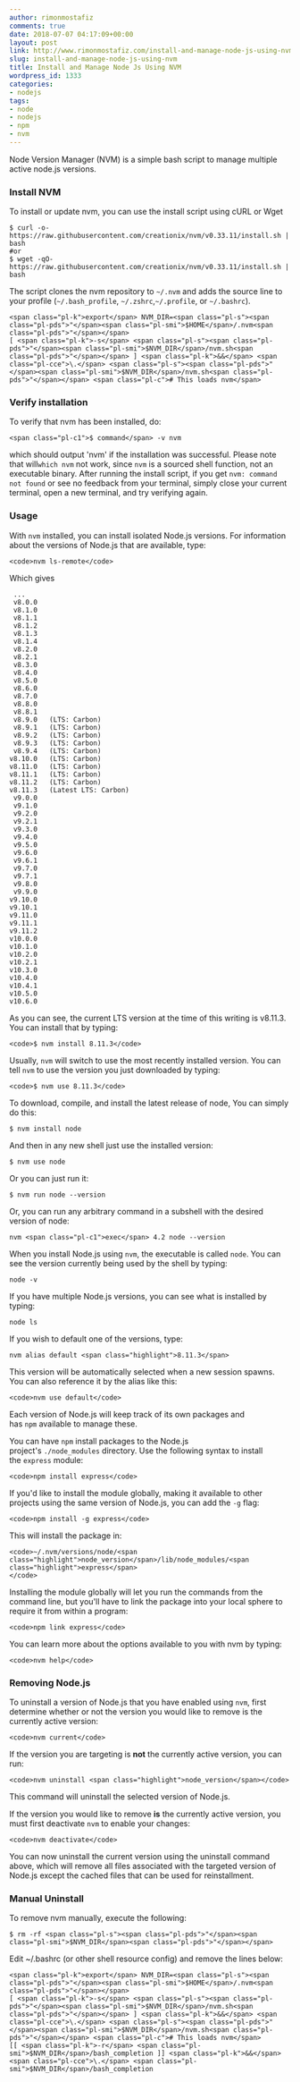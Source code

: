 ```yaml
---
author: rimonmostafiz
comments: true
date: 2018-07-07 04:17:09+00:00
layout: post
link: http://www.rimonmostafiz.com/install-and-manage-node-js-using-nvm/
slug: install-and-manage-node-js-using-nvm
title: Install and Manage Node Js Using NVM
wordpress_id: 1333
categories:
- nodejs
tags:
- node
- nodejs
- npm
- nvm
---
```


Node Version Manager (NVM) is a simple bash script to manage multiple active node.js versions.


### Install NVM


To install or update nvm, you can use the install script using cURL or Wget

    
    $ curl -o- https://raw.githubusercontent.com/creationix/nvm/v0.33.11/install.sh | bash
    #or
    $ wget -qO- https://raw.githubusercontent.com/creationix/nvm/v0.33.11/install.sh | bash






The script clones the nvm repository to `~/.nvm` and adds the source line to your profile (`~/.bash_profile`, `~/.zshrc`,`~/.profile`, or `~/.bashrc`).





    
    <span class="pl-k">export</span> NVM_DIR=<span class="pl-s"><span class="pl-pds">"</span><span class="pl-smi">$HOME</span>/.nvm<span class="pl-pds">"</span></span>
    [ <span class="pl-k">-s</span> <span class="pl-s"><span class="pl-pds">"</span><span class="pl-smi">$NVM_DIR</span>/nvm.sh<span class="pl-pds">"</span></span> ] <span class="pl-k">&&</span> <span class="pl-cce">\.</span> <span class="pl-s"><span class="pl-pds">"</span><span class="pl-smi">$NVM_DIR</span>/nvm.sh<span class="pl-pds">"</span></span> <span class="pl-c"># This loads nvm</span>




### Verify installation


To verify that nvm has been installed, do:




    
    <span class="pl-c1">$ command</span> -v nvm





which should output 'nvm' if the installation was successful. Please note that will`which nvm` not work, since `nvm` is a sourced shell function, not an executable binary.
After running the install script, if you get `nvm: command not found` or see no feedback from your terminal, simply close your current terminal, open a new terminal, and try verifying again.


### Usage


With `nvm` installed, you can install isolated Node.js versions. For information about the versions of Node.js that are available, type:

    
    <code>nvm ls-remote</code>


Which gives

    
     ...
     v8.0.0
     v8.1.0
     v8.1.1
     v8.1.2
     v8.1.3
     v8.1.4
     v8.2.0
     v8.2.1
     v8.3.0
     v8.4.0
     v8.5.0
     v8.6.0
     v8.7.0
     v8.8.0
     v8.8.1
     v8.9.0   (LTS: Carbon)
     v8.9.1   (LTS: Carbon)
     v8.9.2   (LTS: Carbon)
     v8.9.3   (LTS: Carbon)
     v8.9.4   (LTS: Carbon)
    v8.10.0   (LTS: Carbon)
    v8.11.0   (LTS: Carbon)
    v8.11.1   (LTS: Carbon)
    v8.11.2   (LTS: Carbon)
    v8.11.3   (Latest LTS: Carbon)
     v9.0.0
     v9.1.0
     v9.2.0
     v9.2.1
     v9.3.0
     v9.4.0
     v9.5.0
     v9.6.0
     v9.6.1
     v9.7.0
     v9.7.1
     v9.8.0
     v9.9.0
    v9.10.0
    v9.10.1
    v9.11.0
    v9.11.1
    v9.11.2
    v10.0.0
    v10.1.0
    v10.2.0
    v10.2.1
    v10.3.0
    v10.4.0
    v10.4.1
    v10.5.0
    v10.6.0
    


As you can see, the current LTS version at the time of this writing is v8.11.3. You can install that by typing:

    
    <code>$ nvm install 8.11.3</code>


Usually, `nvm` will switch to use the most recently installed version. You can tell `nvm` to use the version you just downloaded by typing:

    
    <code>$ nvm use 8.11.3</code>


To download, compile, and install the latest release of node, You can simply do this:




    
    $ nvm install node





And then in any new shell just use the installed version:




    
    $ nvm use node





Or you can just run it:




    
    $ nvm run node --version





Or, you can run any arbitrary command in a subshell with the desired version of node:




    
    nvm <span class="pl-c1">exec</span> 4.2 node --version





When you install Node.js using `nvm`, the executable is called `node`. You can see the version currently being used by the shell by typing:




    
    node -v


If you have multiple Node.js versions, you can see what is installed by typing:

    
    node ls


If you wish to default one of the versions, type:

    
    nvm alias default <span class="highlight">8.11.3</span>


This version will be automatically selected when a new session spawns. You can also reference it by the alias like this:

    
    <code>nvm use default</code>


Each version of Node.js will keep track of its own packages and has `npm` available to manage these.




You can have `npm` install packages to the Node.js project's `./node_modules` directory. Use the following syntax to install the `express` module:

    
    <code>npm install express</code>


If you'd like to install the module globally, making it available to other projects using the same version of Node.js, you can add the `-g` flag:

    
    <code>npm install -g express</code>


This will install the package in:

    
    <code>~/.nvm/versions/node/<span class="highlight">node_version</span>/lib/node_modules/<span class="highlight">express</span>
    </code>


Installing the module globally will let you run the commands from the command line, but you'll have to link the package into your local sphere to require it from within a program:

    
    <code>npm link express</code>


You can learn more about the options available to you with nvm by typing:

    
    <code>nvm help</code>




### Removing Node.js


To uninstall a version of Node.js that you have enabled using `nvm`, first determine whether or not the version you would like to remove is the currently active version:

    
    <code>nvm current</code>


If the version you are targeting is **not** the currently active version, you can run:

    
    <code>nvm uninstall <span class="highlight">node_version</span></code>


This command will uninstall the selected version of Node.js.

If the version you would like to remove **is** the currently active version, you must first deactivate `nvm` to enable your changes:

    
    <code>nvm deactivate</code>


You can now uninstall the current version using the uninstall command above, which will remove all files associated with the targeted version of Node.js except the cached files that can be used for reinstallment.


### Manual Uninstall


To remove nvm manually, execute the following:




    
    $ rm -rf <span class="pl-s"><span class="pl-pds">"</span><span class="pl-smi">$NVM_DIR</span><span class="pl-pds">"</span></span>





Edit ~/.bashrc (or other shell resource config) and remove the lines below:




    
    <span class="pl-k">export</span> NVM_DIR=<span class="pl-s"><span class="pl-pds">"</span><span class="pl-smi">$HOME</span>/.nvm<span class="pl-pds">"</span></span>
    [ <span class="pl-k">-s</span> <span class="pl-s"><span class="pl-pds">"</span><span class="pl-smi">$NVM_DIR</span>/nvm.sh<span class="pl-pds">"</span></span> ] <span class="pl-k">&&</span> <span class="pl-cce">\.</span> <span class="pl-s"><span class="pl-pds">"</span><span class="pl-smi">$NVM_DIR</span>/nvm.sh<span class="pl-pds">"</span></span> <span class="pl-c"># This loads nvm</span>
    [[ <span class="pl-k">-r</span> <span class="pl-smi">$NVM_DIR</span>/bash_completion ]] <span class="pl-k">&&</span> <span class="pl-cce">\.</span> <span class="pl-smi">$NVM_DIR</span>/bash_completion







## 

